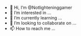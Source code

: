 - 👋 Hi, I’m @Notlighteninggamer
- 👀 I’m interested in ...
- 🌱 I’m currently learning ...
- 💞️ I’m looking to collaborate on ...
- 📫 How to reach me ...

<!---
Notlighteninggamer/Notlighteninggamer is a ✨ special ✨ repository because its `README.md` (this file) appears on your GitHub profile.
You can click the Preview link to take a look at your changes.
--->
